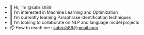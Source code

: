 - 👋 Hi, I’m @sabrish89
- 👀 I’m interested in Machine Learning and Optimization
- 🌱 I’m currently learning Paraphrase Identification techniques
- 💞️ I’m looking to collaborate on NLP and language model projects
- 📫 How to reach me : sabrish89@gmail.com

<!---
sabrish89/sabrish89 is a ✨ special ✨ repository because its `README.md` (this file) appears on your GitHub profile.
You can click the Preview link to take a look at your changes.
--->
